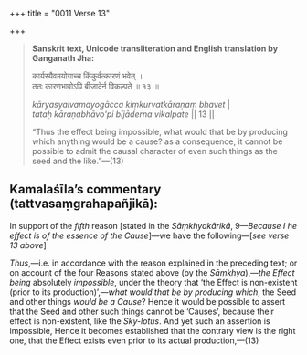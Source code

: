 +++
title = "0011 Verse 13"

+++
> **Sanskrit text, Unicode transliteration and English translation by Ganganath Jha:** 
>
> कार्यस्यैवमयोगाच्च किंकुर्वत्कारणं भवेत् ।  
> ततः कारणभावोऽपि बीजादेर्न विकल्पते ॥ १३ ॥ 
>
> *kāryasyaivamayogācca kiṃkurvatkāraṇaṃ bhavet* \|  
> *tataḥ kāraṇabhāvo'pi bījāderna vikalpate* \|\| 13 \|\| 
>
> “Thus the effect being impossible, what would that be by producing which anything would be a cause? as a consequence, it cannot be possible to admit the causal character of even such things as the seed and the like.”—(13)



## Kamalaśīla’s commentary (tattvasaṃgrahapañjikā):

In support of the *fifth* reason [stated in the *Sāṃkhyakārikā*, 9—*Because I he effect is of the essence of the Cause*]—we have the following—[*see verse 13 above*]

*Thus*,—i.e. in accordance with the reason explained in the preceding text; or on account of the four Reasons stated above (by the *Sāṃkhya*),—*the Effect being* absolutely *impossible*, under the theory that ‘the Effect is non-existent (prior to its production)’,—*what would that be by producing which*, the Seed and other things *would be a Cause*? Hence it would be possible to assert that the Seed and other such things cannot be ‘Causes’, because their effect is non-existent, like the *Sky-lotus*. And yet such an assertion is impossible, Hence it becomes established that the contrary view is the right one, that the Effect exists even prior to its actual production,—(13)


